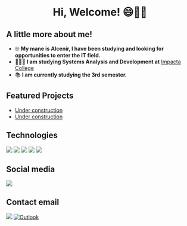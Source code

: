 <div align="center">
  <h1> Hi, Welcome! 😄👋🏼 </h1>
</div>

## A little more about me!

- 🤓 **My mane is Alcenir, I have been studying and looking for opportunities to enter the IT field.**
- 👨🏻‍💻 **I am studying Systems Analysis and Development at** <a href="https://www.impacta.edu.br/" target="_blank"> Impacta College </a>
- 📚 **I am currently studying the 3rd semester.**

## Featured Projects

- [Under construction](URL_DO_PROJETO_1)
- [Under construction](URL_DO_PROJETO_2)

## Technologies

<a href="https://www.docker.com/">
  <img src="https://www.vectorlogo.zone/logos/docker/docker-ar21.svg"></a>
<a href="https://www.java.com/">
  <img src="https://www.vectorlogo.zone/logos/java/java-horizontal.svg"></a>
<a href="https://kotlinlang.org/">
  <img src="https://www.vectorlogo.zone/logos/kotlinlang/kotlinlang-ar21.svg"></a>
<a href="https://www.mysql.com/">
  <img src="https://www.vectorlogo.zone/logos/mysql/mysql-horizontal.svg"></a>
<a href="https://www.python.org/">
  <img src="https://www.vectorlogo.zone/logos/python/python-horizontal.svg"></a>

## Social media

<a href="www.linkedin.com/in/alcenir-g-costa/" target="_blank">
  <img src="https://camo.githubusercontent.com/7fee771b415a6f144501304c2c4074aa62a0dd96ddc0f8c0aafd95ac0af584c1/68747470733a2f2f696d672e736869656c64732e696f2f62616467652f2d4c696e6b6564496e2d2532333030373742353f7374796c653d666f722d7468652d6261646765266c6f676f3d6c696e6b6564696e266c6f676f436f6c6f723d7768697465" data-canonical-src="https://img.shields.io/badge/-LinkedIn-%230077B5?style=for-the-badge&amp;logo=linkedin&amp;logoColor=white" style="max-width: 100%;"></a>

  ## Contact email

  <a href="mailto:alcenir.g.costa@gmail.com">
  <img src="https://camo.githubusercontent.com/8a15df73eefc8d613bab8230d8859b6328119607d14846dd1f1e0e9b526126b2/68747470733a2f2f696d672e736869656c64732e696f2f62616467652f2d476d61696c2d2532333333333f7374796c653d666f722d7468652d6261646765266c6f676f3d676d61696c266c6f676f436f6c6f723d7768697465" data-canonical-src="https://img.shields.io/badge/-Gmail-%230077B5?style=for-the-badge&amp;logo=gmail&amp;logoColor=white" style="max-width: 100%;"></a>
<a href="mailto:alcenir.g.costa@hotmail.com">
  <img src=https://img.shields.io/badge/Microsoft_Outlook-0078D4?style=for-the-badge&logo=microsoft-outlook&logoColor=white alt="Outlook" /></a>
